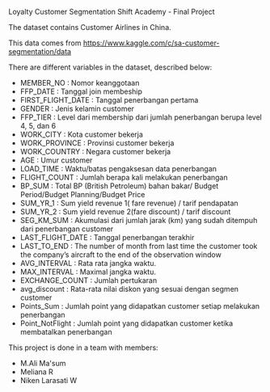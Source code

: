 Loyalty Customer Segmentation
Shift Academy - Final Project

The dataset contains Customer Airlines in China.

This data comes from https://www.kaggle.com/c/sa-customer-segmentation/data

There are different variables in the dataset, described below:
* MEMBER_NO		      : Nomor keanggotaan
* FFP_DATE		      : Tanggal join membeship
* FIRST_FLIGHT_DATE	: Tanggal penerbangan pertama
* GENDER		        : Jenis kelamin customer
* FFP_TIER	        : Level dari membership dari jumlah penerbangan berupa level 4, 5, dan 6
* WORK_CITY		      : Kota customer bekerja
* WORK_PROVINCE	    : Provinsi customer bekerja
* WORK_COUNTRY	    : Negara customer bekerja
* AGE			          : Umur customer
* LOAD_TIME		      : Waktu/batas pengaksesan data penerbangan
* FLIGHT_COUNT		  : Jumlah berapa kali melakukan penerbangan
* BP_SUM		        : Total BP (British Petroleum) bahan bakar/ Budget Period/Budget Planning/Budget Price
* SUM_YR_1		      : Sum yield revenue 1( fare revenue) / tarif pendapatan
* SUM_YR_2		      : Sum yield revenue 2(fare discount) / tarif discount
* SEG_KM_SUM		    : Akumulasi dari jumlah jarak (km) yang sudah ditempuh dari penerbangan customer
* LAST_FLIGHT_DATE	: Tanggal penerbangan terakhir
* LAST_TO_END	      : The number of month from last time the customer took the company’s aircraft to the end of the observation window
* AVG_INTERVAL		  : Rata rata jangka waktu.
* MAX_INTERVAL		  : Maximal jangka waktu.
* EXCHANGE_COUNT	  : Jumlah pertukaran
* avg_discount		  : Rata-rata nilai diskon yang sesuai dengan segmen customer
* Points_Sum		    : Jumlah point yang didapatkan customer setiap melakukan penerbangan
* Point_NotFlight	  : Jumlah point yang didapatkan customer ketika membatalkan penerbangan


This project is done in a team with members:

* M.Ali Ma'sum
* Meliana R
* Niken Larasati W

